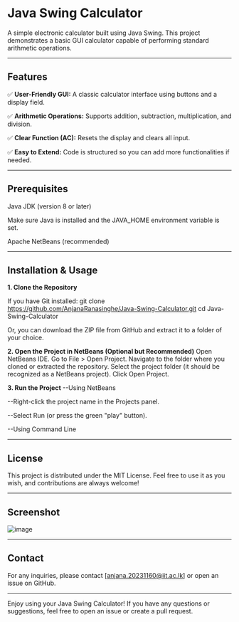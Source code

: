 # Java Swing Calculator

A simple electronic calculator built using Java Swing. This project demonstrates a basic GUI calculator capable of performing standard arithmetic operations.

---

## Features

✅ **User-Friendly GUI:** A classic calculator interface using buttons and a display field.

✅ **Arithmetic Operations:** Supports addition, subtraction, multiplication, and division.

✅ **Clear Function (AC):** Resets the display and clears all input.

✅ **Easy to Extend:** Code is structured so you can add more functionalities if needed.

---

## Prerequisites
Java JDK (version 8 or later)

Make sure Java is installed and the JAVA_HOME environment variable is set.

Apache NetBeans (recommended)

---

## Installation & Usage
**1. Clone the Repository**

If you have Git installed:
git clone https://github.com/AnjanaRanasinghe/Java-Swing-Calculator.git
cd Java-Swing-Calculator

Or, you can download the ZIP file from GitHub and extract it to a folder of your choice.

**2. Open the Project in NetBeans (Optional but Recommended)**
Open NetBeans IDE.
Go to File > Open Project.
Navigate to the folder where you cloned or extracted the repository.
Select the project folder (it should be recognized as a NetBeans project).
Click Open Project.

**3. Run the Project**
--Using NetBeans

--Right-click the project name in the Projects panel.

--Select Run (or press the green "play" button).

--Using Command Line

---

## License
This project is distributed under the MIT License. Feel free to use it as you wish, and contributions are always welcome!

---

## Screenshot

![image](https://github.com/user-attachments/assets/f6b796b7-33e1-4541-9067-1e03b5807390)

---

## Contact

For any inquiries, please contact [anjana.20231160@iit.ac.lk] or open an issue on GitHub.

---

Enjoy using your Java Swing Calculator! If you have any questions or suggestions, feel free to open an issue or create a pull request.
